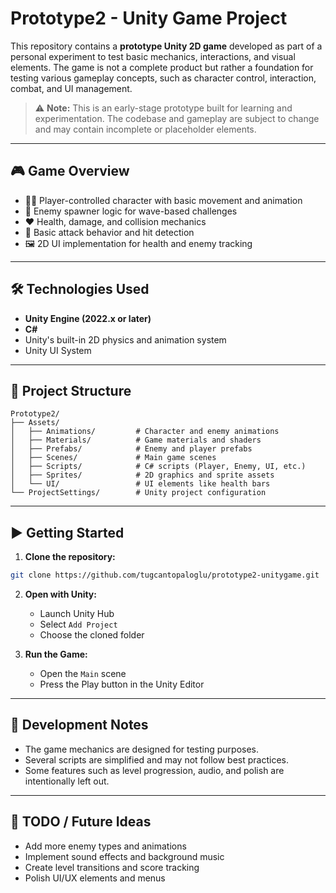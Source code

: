# Prototype2 - Unity Game Project

This repository contains a **prototype Unity 2D game** developed as part of a personal experiment to test basic mechanics, interactions, and visual elements. The game is not a complete product but rather a foundation for testing various gameplay concepts, such as character control, interaction, combat, and UI management.

> ⚠️ **Note:** This is an early-stage prototype built for learning and experimentation. The codebase and gameplay are subject to change and may contain incomplete or placeholder elements.

---

## 🎮 Game Overview

- 🧍‍♂️ Player-controlled character with basic movement and animation
- 🧟 Enemy spawner logic for wave-based challenges
- ❤️ Health, damage, and collision mechanics
- 🎯 Basic attack behavior and hit detection
- 🖼️ 2D UI implementation for health and enemy tracking

---

## 🛠️ Technologies Used

- **Unity Engine (2022.x or later)**
- **C#**
- Unity's built-in 2D physics and animation system
- Unity UI System

---

## 📂 Project Structure

```
Prototype2/
├── Assets/
│   ├── Animations/         # Character and enemy animations
│   ├── Materials/          # Game materials and shaders
│   ├── Prefabs/            # Enemy and player prefabs
│   ├── Scenes/             # Main game scenes
│   ├── Scripts/            # C# scripts (Player, Enemy, UI, etc.)
│   ├── Sprites/            # 2D graphics and sprite assets
│   └── UI/                 # UI elements like health bars
└── ProjectSettings/        # Unity project configuration
```

---

## ▶️ Getting Started

1. **Clone the repository:**

```bash
git clone https://github.com/tugcantopaloglu/prototype2-unitygame.git
```

2. **Open with Unity:**
   - Launch Unity Hub
   - Select `Add Project`
   - Choose the cloned folder

3. **Run the Game:**
   - Open the `Main` scene
   - Press the Play button in the Unity Editor

---

## 📌 Development Notes

- The game mechanics are designed for testing purposes.
- Several scripts are simplified and may not follow best practices.
- Some features such as level progression, audio, and polish are intentionally left out.

---

## 🚧 TODO / Future Ideas

- Add more enemy types and animations
- Implement sound effects and background music
- Create level transitions and score tracking
- Polish UI/UX elements and menus

